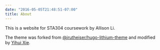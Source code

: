 ```yaml
---
date: "2016-05-05T21:48:51-07:00"
title: About
---
```


This is a website for STA304 coursework by Allison Li. 


The theme was forked from [@jrutheiser/hugo-lithium-theme](https://github.com/jrutheiser/hugo-lithium-theme) and modified by [Yihui Xie](https://github.com/yihui/hugo-lithium).
